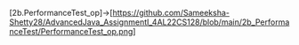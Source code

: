 [2b.PerformanceTest_op]->[https://github.com/Sameeksha-Shetty28/AdvancedJava_AssignmentI_4AL22CS128/blob/main/2b_PerformanceTest/PerformanceTest_op.png]

